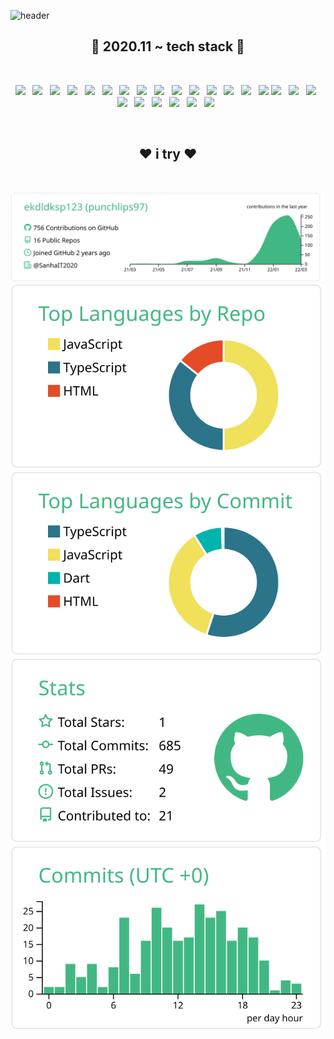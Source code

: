![header](https://capsule-render.vercel.app/api?type=waving&section=header&color=gradient&customColorList=0,2,3&height=250&text=intro%20🍒&fontSize=70)
<h2 align="center"><b>💎 2020.11 ~ tech stack 💎</b></h2>

</br>

<p align="center">
<img src="https://img.shields.io/badge/HTML5-E34F26?style=flat-square&logo=HTML5&logoColor=white"/></a> &nbsp
<img src="https://img.shields.io/badge/CSS3-0099CC?style=flat-square&logo=CSS3&logoColor=white"/></a> &nbsp
<img src="https://img.shields.io/badge/Sass-FF496D?style=flat-square&logo=Sass&logoColor=white"/></a> &nbsp
<img src="https://img.shields.io/badge/JavaScript-F7DF1E?style=flat-square&logo=JavaScript&logoColor=white"/></a> &nbsp
<img src="https://img.shields.io/badge/TypeScript-18A9EB?style=flat-square&logo=typescript&logoColor=white"/></a> &nbsp
<img src="https://img.shields.io/badge/Next.js-black?style=flat-square&logo=next.js&logoColor=white"/></a> &nbsp
<img src="https://img.shields.io/badge/React(Native)-003545?style=flat-square&logo=react&logoColor=2361DAFB"> &nbsp
<img src="https://img.shields.io/badge/Svelte-FF5349?style=flat-square&logo=svelte&logoColor=white"> &nbsp
<img src="https://img.shields.io/badge/Node.js-339933?style=flat-square&logo=Node.js&logoColor=white"/></a> &nbsp
<img src="https://img.shields.io/badge/Nest.js-E0234E?style=flat-square&logo=NestJs&logoColor=white"/></a> &nbsp
<img src="https://img.shields.io/badge/express-000000?style=flat-square&logo=express&logoColor=white"/></a> &nbsp
<img src="https://img.shields.io/badge/Flutter-F0F0F0?style=flat-square&logo=flutter&logoColor=00B5E2"> &nbsp
<img src="https://img.shields.io/badge/Java-007396?style=flat-square&logo=java&logoColor=white"> &nbsp
<img src="https://img.shields.io/badge/Spring-6DB33F?style=flat-square&logo=Spring&logoColor=white"> &nbsp
<img src="https://img.shields.io/badge/gradle-02303A?style=flat-square&logo=gradle&logoColor=white">
<img src="https://img.shields.io/badge/Oracle-F80000?style=flat-square&logo=oracle&logoColor=white"> &nbsp
<img src="https://img.shields.io/badge/MariaDB-48B9C7?style=flat-square&logo=MariaDB&logoColor=white"> &nbsp
<img src="https://img.shields.io/badge/Redis-EA2328?style=flat-square&logo=redis&logoColor=white"> &nbsp
<img src="https://img.shields.io/badge/MongoDB-E8E7D5?style=flat-square&logo=mongodb&logoColor=3FA037"> &nbsp
<img src="https://img.shields.io/badge/Github-grey?style=flat-square&logo=github&logoColor=white"> &nbsp
<img src="https://img.shields.io/badge/Linux-7870DB?style=flat-square&logo=linux&logoColor=white"> &nbsp
<img src="https://img.shields.io/badge/Amazon AWS-232F3E?style=flat-square&logo=Amazon%20AWS&logoColor=white"/></a> &nbsp
<img src="https://img.shields.io/badge/Bitbucket-0052CC?style=flat-square&logo=Bitbucket&logoColor=white"/></a> &nbsp
<img src="https://img.shields.io/badge/Atlassian-FEFEFE?style=flat-square&logo=Atlassian&logoColor=0052CC"/></a> &nbsp
</p>

</br>

<h2 align="center"><b>❤️ i try ❤️</b></h2>

</br>

[![](https://raw.githubusercontent.com/ekdldksp123/ekdldksp123/main/profile-summary-card-output/vue/0-profile-details.svg)](https://github.com/vn7n24fzkq/github-profile-summary-cards)
[![](https://raw.githubusercontent.com/ekdldksp123/ekdldksp123/main/profile-summary-card-output/vue/1-repos-per-language.svg)](https://github.com/vn7n24fzkq/github-profile-summary-cards) [![](https://raw.githubusercontent.com/ekdldksp123/ekdldksp123/main/profile-summary-card-output/vue/2-most-commit-language.svg)](https://github.com/vn7n24fzkq/github-profile-summary-cards)
[![](https://raw.githubusercontent.com/ekdldksp123/ekdldksp123/main/profile-summary-card-output/vue/3-stats.svg)](https://github.com/vn7n24fzkq/github-profile-summary-cards) [![](https://raw.githubusercontent.com/ekdldksp123/ekdldksp123/main/profile-summary-card-output/vue/4-productive-time.svg)](https://github.com/vn7n24fzkq/github-profile-summary-cards)




